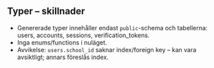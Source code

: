 ## Typer – skillnader

- Genererade typer innehåller endast `public`-schema och tabellerna: users, accounts, sessions, verification_tokens.
- Inga enums/functions i nuläget.
- Avvikelse: `users.school_id` saknar index/foreign key – kan vara avsiktligt; annars föreslås index.


